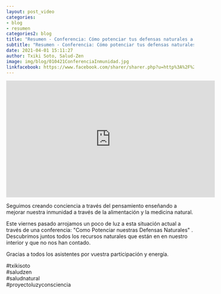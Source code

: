 ```yaml
---
layout: post_video
categories:
- blog
- resumen
categories2: blog
title: "Resumen - Conferencia: Cómo potenciar tus defensas naturales a través de la Alimentación"
subtitle: "Resumen - Conferencia: Cómo potenciar tus defensas naturales a través de la Alimentación"
date: 2021-04-01 15:11:27
author: Txiki Soto, Salud-Zen
image: img/blog/010421ConferenciaInmunidad.jpg
linkfacebook: https://www.facebook.com/sharer/sharer.php?u=http%3A%2F%2Fwww.salud-zen.com%2Fblog%2F2021%2F04%2F01%2Fconferencia-inmunidad.html&amp;src=sdkpreparse
---
```


<iframe src="https://www.facebook.com/plugins/video.php?height=314&href=https%3A%2F%2Fwww.facebook.com%2Fsaludzen.estilodevida%2Fvideos%2F3020203451544605%2F&show_text=false&width=560" width="560" height="314" style="border:none;overflow:hidden" scrolling="no" frameborder="0" allowfullscreen="true" allow="autoplay; clipboard-write; encrypted-media; picture-in-picture; web-share" allowFullScreen="true"></iframe>

Seguimos creando conciencia a través del pensamiento enseñando a mejorar nuestra inmunidad a través de la alimentación y la medicina natural.  

Este viernes pasado arrojamos un poco de luz a esta situación actual a través de una conferencia: "Como Potenciar nuestras Defensas Naturales" . Descubrimos juntos todos los recursos naturales que están en en nuestro interior y que no nos han contado.  

Gracias a todos los asistentes por vuestra participación y energía.  


#txikisoto  
#saludzen  
#saludnatural  
#proyectoluzyconsciencia  
